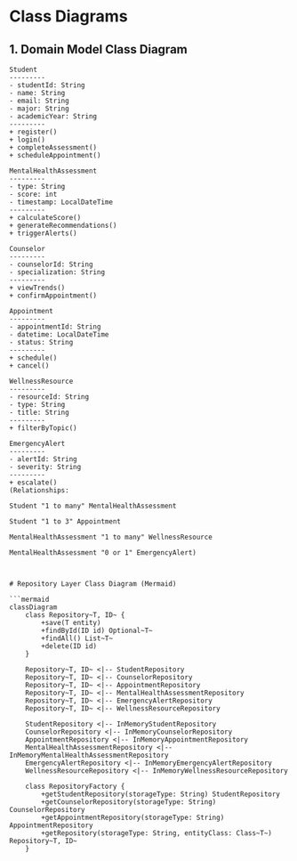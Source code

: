 # Class Diagrams

## 1. Domain Model Class Diagram

```plaintext
Student
---------
- studentId: String
- name: String
- email: String
- major: String
- academicYear: String
---------
+ register()
+ login()
+ completeAssessment()
+ scheduleAppointment()

MentalHealthAssessment
---------
- type: String
- score: int
- timestamp: LocalDateTime
---------
+ calculateScore()
+ generateRecommendations()
+ triggerAlerts()

Counselor
---------
- counselorId: String
- specialization: String
---------
+ viewTrends()
+ confirmAppointment()

Appointment
---------
- appointmentId: String
- datetime: LocalDateTime
- status: String
---------
+ schedule()
+ cancel()

WellnessResource
---------
- resourceId: String
- type: String
- title: String
---------
+ filterByTopic()

EmergencyAlert
---------
- alertId: String
- severity: String
---------
+ escalate()
(Relationships:

Student "1 to many" MentalHealthAssessment

Student "1 to 3" Appointment

MentalHealthAssessment "1 to many" WellnessResource

MentalHealthAssessment "0 or 1" EmergencyAlert)



# Repository Layer Class Diagram (Mermaid)

```mermaid
classDiagram
    class Repository~T, ID~ {
        +save(T entity)
        +findById(ID id) Optional~T~
        +findAll() List~T~
        +delete(ID id)
    }

    Repository~T, ID~ <|-- StudentRepository
    Repository~T, ID~ <|-- CounselorRepository
    Repository~T, ID~ <|-- AppointmentRepository
    Repository~T, ID~ <|-- MentalHealthAssessmentRepository
    Repository~T, ID~ <|-- EmergencyAlertRepository
    Repository~T, ID~ <|-- WellnessResourceRepository

    StudentRepository <|-- InMemoryStudentRepository
    CounselorRepository <|-- InMemoryCounselorRepository
    AppointmentRepository <|-- InMemoryAppointmentRepository
    MentalHealthAssessmentRepository <|-- InMemoryMentalHealthAssessmentRepository
    EmergencyAlertRepository <|-- InMemoryEmergencyAlertRepository
    WellnessResourceRepository <|-- InMemoryWellnessResourceRepository

    class RepositoryFactory {
        +getStudentRepository(storageType: String) StudentRepository
        +getCounselorRepository(storageType: String) CounselorRepository
        +getAppointmentRepository(storageType: String) AppointmentRepository
        +getRepository(storageType: String, entityClass: Class~T~) Repository~T, ID~
    }
